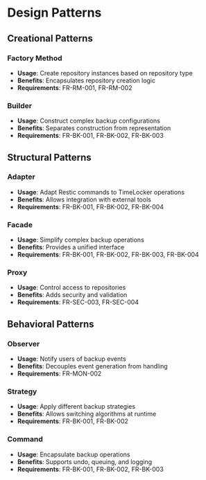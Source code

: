 # Design Patterns

## Creational Patterns

### Factory Method

- **Usage**: Create repository instances based on repository type
- **Benefits**: Encapsulates repository creation logic
- **Requirements**: FR-RM-001, FR-RM-002

### Builder

- **Usage**: Construct complex backup configurations
- **Benefits**: Separates construction from representation
- **Requirements**: FR-BK-001, FR-BK-002, FR-BK-003

## Structural Patterns

### Adapter

- **Usage**: Adapt Restic commands to TimeLocker operations
- **Benefits**: Allows integration with external tools
- **Requirements**: FR-BK-001, FR-BK-002, FR-BK-004

### Facade

- **Usage**: Simplify complex backup operations
- **Benefits**: Provides a unified interface
- **Requirements**: FR-BK-001, FR-BK-002, FR-BK-003, FR-BK-004

### Proxy

- **Usage**: Control access to repositories
- **Benefits**: Adds security and validation
- **Requirements**: FR-SEC-003, FR-SEC-004

## Behavioral Patterns

### Observer

- **Usage**: Notify users of backup events
- **Benefits**: Decouples event generation from handling
- **Requirements**: FR-MON-002

### Strategy

- **Usage**: Apply different backup strategies
- **Benefits**: Allows switching algorithms at runtime
- **Requirements**: FR-BK-001, FR-BK-002

### Command

- **Usage**: Encapsulate backup operations
- **Benefits**: Supports undo, queuing, and logging
- **Requirements**: FR-BK-001, FR-BK-002, FR-BK-003